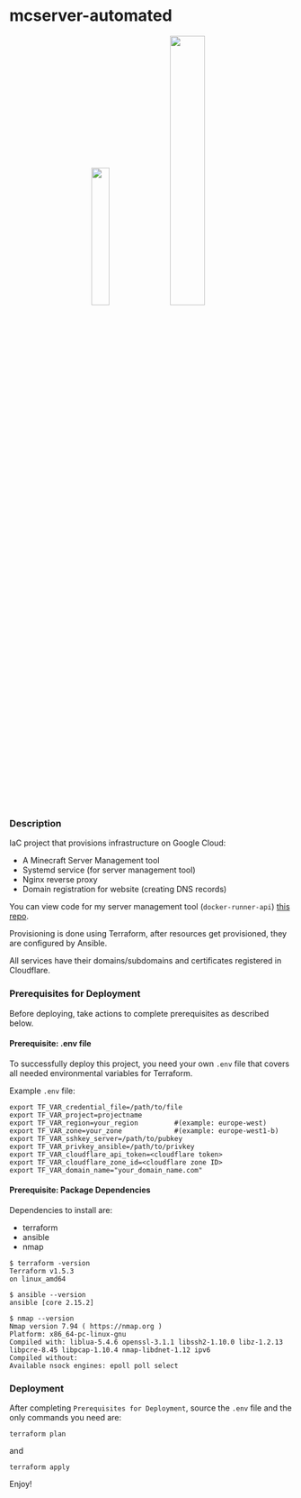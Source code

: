 # mcserver-automated

<p float="left" align="center">
  <img style="width:25%;height:25%;" src="https://static-00.iconduck.com/assets.00/file-type-terraform-icon-455x512-csyun60o.png">
  <img style="width:35%;height:35%;" src="https://extremeautomation.io/static/9257437713a85f3e9e5cb6e7ff7bb507/ansible.svg">
</p>

### Description
IaC project that provisions infrastructure on Google Cloud:
- A Minecraft Server Management tool
- Systemd service (for server management tool)
- Nginx reverse proxy
- Domain registration for website (creating DNS records)

You can view code for my server management tool (`docker-runner-api`) [this repo](https://github.com/tomek-skrond/docker-runner-api).

Provisioning is done using Terraform, after resources get provisioned, they are configured by Ansible.

All services have their domains/subdomains and certificates registered in Cloudflare.

### Prerequisites for Deployment
Before deploying, take actions to complete prerequisites as described below.

#### Prerequisite: .env file
To successfully deploy this project, you need your own `.env` file that covers all needed environmental variables for Terraform.

Example `.env` file:

```
export TF_VAR_credential_file=/path/to/file
export TF_VAR_project=projectname
export TF_VAR_region=your_region         #(example: europe-west)
export TF_VAR_zone=your_zone             #(example: europe-west1-b)
export TF_VAR_sshkey_server=/path/to/pubkey
export TF_VAR_privkey_ansible=/path/to/privkey
export TF_VAR_cloudflare_api_token=<cloudflare token>
export TF_VAR_cloudflare_zone_id=<cloudflare zone ID>
export TF_VAR_domain_name="your_domain_name.com"
```

#### Prerequisite: Package Dependencies
Dependencies to install are:
- terraform
- ansible
- nmap

```
$ terraform -version
Terraform v1.5.3
on linux_amd64
```

```
$ ansible --version
ansible [core 2.15.2]
```

```
$ nmap --version
Nmap version 7.94 ( https://nmap.org )
Platform: x86_64-pc-linux-gnu
Compiled with: liblua-5.4.6 openssl-3.1.1 libssh2-1.10.0 libz-1.2.13 libpcre-8.45 libpcap-1.10.4 nmap-libdnet-1.12 ipv6
Compiled without:
Available nsock engines: epoll poll select
```

### Deployment

After completing `Prerequisites for Deployment`, source the `.env` file and the only commands you need are:
```
terraform plan
```
and
```
terraform apply
```

Enjoy!
